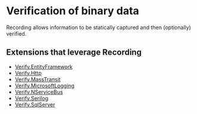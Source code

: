 <!--
GENERATED FILE - DO NOT EDIT
This file was generated by [MarkdownSnippets](https://github.com/SimonCropp/MarkdownSnippets).
Source File: /docs/mdsource/recording.source.md
To change this file edit the source file and then run MarkdownSnippets.
-->

# Verification of binary data

Recording allows information to be statically captured and then (optionally) verified.


## Extensions that leverage Recording

 * [Verify.EntityFramework](https://github.com/VerifyTests/Verify.EntityFramework#recording)
 * [Verify.Http](https://github.com/VerifyTests/Verify.Http)
 * [Verify.MassTransit](https://github.com/VerifyTests/Verify.MassTransit)
 * [Verify.MicrosoftLogging](https://github.com/VerifyTests/Verify.MicrosoftLogging)
 * [Verify.NServiceBus](https://github.com/VerifyTests/Verify.NServiceBus#recording)
 * [Verify.Serilog](https://github.com/VerifyTests/Verify.Serilog)
 * [Verify.SqlServer](https://github.com/VerifyTests/Verify.SqlServer#recording)
